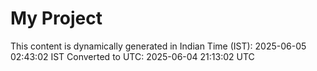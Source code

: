 # My Project

This content is dynamically generated in Indian Time (IST): 2025-06-05 02:43:02 IST
Converted to UTC: 2025-06-04 21:13:02 UTC
